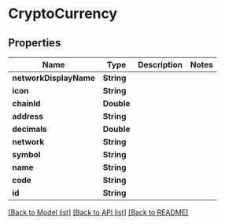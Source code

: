 # CryptoCurrency

## Properties
Name | Type | Description | Notes
------------ | ------------- | ------------- | -------------
**networkDisplayName** | **String** |  | 
**icon** | **String** |  | 
**chainId** | **Double** |  | 
**address** | **String** |  | 
**decimals** | **Double** |  | 
**network** | **String** |  | 
**symbol** | **String** |  | 
**name** | **String** |  | 
**code** | **String** |  | 
**id** | **String** |  | 

[[Back to Model list]](../README.md#documentation-for-models) [[Back to API list]](../README.md#documentation-for-api-endpoints) [[Back to README]](../README.md)


